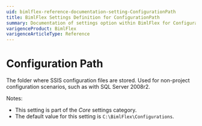 ```yaml
---
uid: bimlflex-reference-documentation-setting-ConfigurationPath
title: BimlFlex Settings Definition for ConfigurationPath
summary: Documentation of settings option within BimlFlex for ConfigurationPath
varigenceProduct: BimlFlex
varigenceArticleType: Reference
---
```


# Configuration Path

The folder where SSIS configuration files are stored. Used for non-project configuration scenarios, such as with SQL Server 2008r2.

Notes:

* This setting is part of the *Core* settings category.
* The default value for this setting is `C:\BimlFlex\Configurations`.

